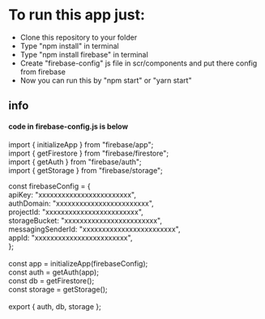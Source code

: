 # To run this app just:

- Clone this repository to your folder
- Type "npm install" in terminal
- Type "npm install firebase" in terminal
- Create "firebase-config" js file in scr/components and put there config from firebase
- Now you can run this by "npm start" or "yarn start"

## info

#### code in firebase-config.js is below

import { initializeApp } from "firebase/app"; <br/>
import { getFirestore } from "firebase/firestore";<br/>
import { getAuth } from "firebase/auth"; <br/>
import { getStorage } from "firebase/storage";<br/>

const firebaseConfig = { <br/>
apiKey: "xxxxxxxxxxxxxxxxxxxxxxxx", <br/>
authDomain: "xxxxxxxxxxxxxxxxxxxxxxxx", <br/>
projectId: "xxxxxxxxxxxxxxxxxxxxxxxx", <br/>
storageBucket: "xxxxxxxxxxxxxxxxxxxxxxxx", <br/>
messagingSenderId: "xxxxxxxxxxxxxxxxxxxxxxxx", <br/>
appId: "xxxxxxxxxxxxxxxxxxxxxxxx", <br/>
}; <br/> <br/>
const app = initializeApp(firebaseConfig);<br/>
const auth = getAuth(app); <br/>
const db = getFirestore(); <br/>
const storage = getStorage(); <br/>
<br/>
export { auth, db, storage }; <br/>
